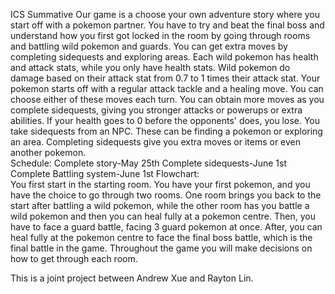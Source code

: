 ICS Summative
Our game is a choose your own adventure story where you start off with a pokemon partner. You have to try and beat the final boss and understand how you first got locked in the room by going through rooms and battling wild pokemon and guards. You can get extra moves by completing sidequests and exploring areas.
Each wild pokemon has health and attack stats, while you only have health stats. Wild pokemon do damage based on their attack stat from 0.7 to 1 times their attack stat. Your pokemon starts off with a regular attack tackle and a healing move. You can choose either of these moves each turn. You can obtain more moves as you complete sidequests, giving you stronger attacks or powerups or extra abilities. If your health goes to 0 before the opponents' does, you lose.
You take sidequests from an NPC. These can be finding a pokemon or exploring an area. Completing sidequests give you extra moves or items or even another pokemon.  
Schedule: Complete story-May 25th Complete sidequests-June 1st Complete Battling system-June 1st
Flowchart:  
You first start in the starting room. You have your first pokemon, and you have the choice to go through two rooms. One room brings you back to the start after battling a wild pokemon, while the other room has you battle a wild pokemon and then you can heal fully at a pokemon centre. Then, you have to face a guard battle, facing 3 guard pokemon at once. After, you can heal fully at the pokemon centre to face the final boss battle, which is the final battle in the game. Throughout the game you will make decisions on how to get through each room.

This is a joint project between Andrew Xue and Rayton Lin.
